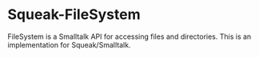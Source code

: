 # Squeak-FileSystem
FileSystem is a Smalltalk API for accessing files and directories. This is an implementation for Squeak/Smalltalk.
